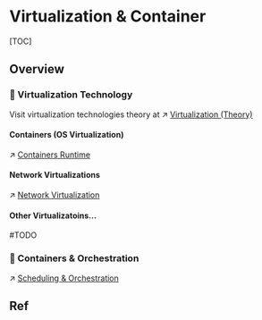 # Virtualization & Container

[TOC]



## Overview
### 🦷 Virtualization Technology
Visit virtualization technologies theory at ↗ [Virtualization (Theory)](../../🔑%20CS_Core/🥷🏼%20Operating%20System%20(Tech)/🚀%20Virtualization%20(Theory)/Virtualization%20(Theory).md)


#### Containers (OS Virtualization)
↗ [Containers Runtime](🐋%20Containers%20Runtime/Containers%20Runtime.md)


#### Network Virtualizations
↗ [Network Virtualization](../../🔑%20CS_Core/🏎️%20Computer%20Networking/Network%20Virtualization/Network%20Virtualization.md)


#### Other Virtualizatoins...
#TODO 


### 🫦 Containers & Orchestration
↗ [Scheduling & Orchestration](../🥋%20Orchestration%20&%20Management/Scheduling%20&%20Orchestration/Scheduling%20&%20Orchestration.md)



## Ref

